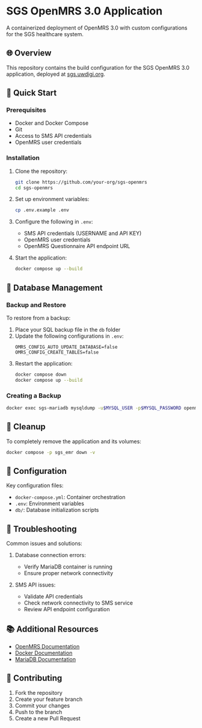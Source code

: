 # SGS OpenMRS 3.0 Application

A containerized deployment of OpenMRS 3.0 with custom configurations for the SGS healthcare system.

## 🌐 Overview

This repository contains the build configuration for the SGS OpenMRS 3.0 application, deployed at [sgs.uwdigi.org](http://sgs.uwdigi.org/).

## 🚀 Quick Start

### Prerequisites

- Docker and Docker Compose
- Git
- Access to SMS API credentials
- OpenMRS user credentials

### Installation

1. Clone the repository:
   ```bash
   git clone https://github.com/your-org/sgs-openmrs
   cd sgs-openmrs
   ```

2. Set up environment variables:
   ```bash
   cp .env.example .env
   ```

3. Configure the following in `.env`:
   - SMS API credentials (USERNAME and API KEY)
   - OpenMRS user credentials
   - OpenMRS Questionnaire API endpoint URL

4. Start the application:
   ```bash
   docker compose up --build
   ```

## 💾 Database Management

### Backup and Restore

To restore from a backup:

1. Place your SQL backup file in the `db` folder
2. Update the following configurations in `.env`:
   ```env
   OMRS_CONFIG_AUTO_UPDATE_DATABASE=false
   OMRS_CONFIG_CREATE_TABLES=false
   ```
3. Restart the application:
   ```bash
   docker compose down
   docker compose up --build
   ```

### Creating a Backup

```bash
docker exec sgs-mariadb mysqldump -u$MYSQL_USER -p$MYSQL_PASSWORD openmrs > backup_$(date +%Y%m%d).sql
```

## 🧹 Cleanup

To completely remove the application and its volumes:

```bash
docker compose -p sgs_emr down -v
```

## 🔧 Configuration

Key configuration files:
- `docker-compose.yml`: Container orchestration
- `.env`: Environment variables
- `db/`: Database initialization scripts

## 🛟 Troubleshooting

Common issues and solutions:

1. Database connection errors:
   - Verify MariaDB container is running
   - Ensure proper network connectivity

2. SMS API issues:
   - Validate API credentials
   - Check network connectivity to SMS service
   - Review API endpoint configuration

## 📚 Additional Resources

- [OpenMRS Documentation](https://wiki.openmrs.org/)
- [Docker Documentation](https://docs.docker.com/)
- [MariaDB Documentation](https://mariadb.org/documentation/)

## 🤝 Contributing

1. Fork the repository
2. Create your feature branch
3. Commit your changes
4. Push to the branch
5. Create a new Pull Request
